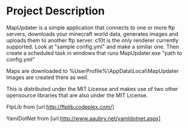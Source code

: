 # Project Description
MapUpdater is a simple application that connects to one or more ftp servers, downloads your minecraft world data, generates images and uploads them to another ftp server.
c10t is the only renderer currently supported.
Look at "sample config.yml" and make a similar one.
Then create a scheduled task in windows that runs 
MapUpdater.exe "path to config.yml"

Maps are downloaded to 
%UserProfile%\AppData\Local\MapUpdater
Images are created there as well.

This is distributed under the MIT License and makes use of two other opensource libraries that are also under the MIT License.

FtpLib from [url:http://ftplib.codeplex.com/]

YamlDotNet from [url:http://www.aaubry.net/yamldotnet.aspx]


